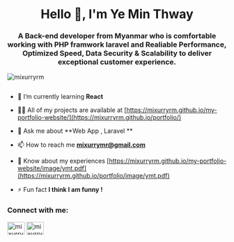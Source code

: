 <h1 align="center">Hello 👋, I'm Ye Min Thway</h1>
<h3 align="center">A Back-end developer from Myanmar who is comfortable working with PHP framwork laravel and Realiable Performance, Optimized Speed, Data Security & Scalability to deliver exceptional customer experience.</h3>

<p align="left"> <img src="https://komarev.com/ghpvc/?username=mixurryrm&label=Profile%20views&color=0e75b6&style=flat" alt="mixurryrm" /> </p>

<p align="left"> <a href="https://twitter.com/" target="blank"><img src="https://img.shields.io/twitter/follow/?logo=twitter&style=for-the-badge" alt="" /></a> </p>

- 🌱 I’m currently learning **React**

- 👨‍💻 All of my projects are available at [https://mixurryrm.github.io/my-portfolio-website/](https://mixurryrm.github.io/portfolio/)

- 💬 Ask me about **Web App , Laravel **

- 📫 How to reach me **mixurrymr@gmail.com**

- 📄 Know about my experiences [https://mixurryrm.github.io/my-portfolio-website/image/ymt.pdf](https://mixurryrm.github.io/portfolio/image/ymt.pdf)

- ⚡ Fun fact **I think I am funny !**

<h3 align="left">Connect with me:</h3>
<p align="left">
<a href="https://www.linkedin.com/in/yair-min-thway/" target="blank"><img align="center" src="https://raw.githubusercontent.com/rahuldkjain/github-profile-readme-generator/master/src/images/icons/Social/linked-in-alt.svg" alt="mixurry rm" height="30" width="40" /></a>
<a href="https://fb.com/mixurry rm" target="blank"><img align="center" src="https://raw.githubusercontent.com/rahuldkjain/github-profile-readme-generator/master/src/images/icons/Social/facebook.svg" alt="mixurry rm" height="30" width="40" /></a>
</p>
